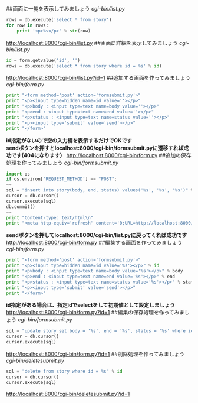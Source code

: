 ##画面に一覧を表示してみましょう
*cgi-bin/list.py*
```Python
rows = db.execute('select * from story')
for row in rows:
    print '<p>%s</p>' % str(row)
```
[http://localhost:8000/cgi-bin/list.py](http://localhost:8000/cgi-bin/list.py)
##画面に詳細を表示してみましょう
*cgi-bin/list.py*
```Python
id = form.getvalue('id', '')
rows = db.execute('select * from story where id = %s' % id)
```
[http://localhost:8000/cgi-bin/list.py?id=1](http://localhost:8000/cgi-bin/list.py?id=1)
##追加する画面を作ってみましょう
*cgi-bin/form.py*
```Python
print "<form method='post' action='formsubmit.py'>"
print "<p><input type=hidden name=id value=''></p>"
print "<p>body : <input type=text name=body value=''></p>"
print "<p>end : <input type=text name=end value=''></p>"
print "<p>status : <input type=text name=status value=''></p>"
print "<p><input type='submit' value='send'></p>"
print "</form>"
```
**id指定がないので空の入力欄を表示するだけでOKです**  
**sendボタンを押すとlocalhost:8000/cgi-bin/formsubmit.pyに遷移すれば成功です(404になります）**
[http://localhost:8000/cgi-bin/form.py](http://localhost:8000/cgi-bin/form.py)
##追加の保存処理を作ってみましょう
*cgi-bin/formsubmit.py*
```Python
import os
if os.environ['REQUEST_METHOD'] == "POST":
~~
sql = "insert into story(body, end, status) values('%s', '%s', '%s')" % (body, end, status)
cursor = db.cursor()
cursor.execute(sql)
db.commit()
~~
print "Content-type: text/html\n"
print "<meta http-equiv='refresh' content='0;URL=http://localhost:8000/cgi-bin/list.py'>"
```
**sendボタンを押してlocalhost:8000/cgi-bin/list.pyに戻ってくれば成功です**
[http://localhost:8000/cgi-bin/form.py](http://localhost:8000/cgi-bin/form.py)
##編集する画面を作ってみましょう
*cgi-bin/form.py*
```Python
print "<form method='post' action='formsubmit.py'>"
print "<p><input type=hidden name=id value='%s'></p>" % id
print "<p>body : <input type=text name=body value='%s'></p>" % body
print "<p>end : <input type=text name=end value='%s'></p>" % end
print "<p>status : <input type=text name=status value='%s'></p>" % status
print "<p><input type='submit' value='send'></p>"
print "</form>"
```
**id指定がある場合は、指定idでselectをして初期値として設定しましょう**  
[http://localhost:8000/cgi-bin/form.py?id=1](http://localhost:8000/cgi-bin/form.py?id=1)
##編集の保存処理を作ってみましょう
*cgi-bin/formsubmit.py*
```Python
sql = "update story set body = '%s', end = '%s', status = '%s' where id = %s" % (body, end, status, id)
cursor = db.cursor()
cursor.execute(sql)
```
[http://localhost:8000/cgi-bin/form.py?id=1](http://localhost:8000/cgi-bin/form.py?id=1)
##削除処理を作ってみましょう
*cgi-bin/deletesubmit.py*
```Python
sql = "delete from story where id = %s" % id
cursor = db.cursor()
cursor.execute(sql)
```
[http://localhost:8000/cgi-bin/deletesubmit.py?id=1](http://localhost:8000/cgi-bin/deletesubmit.py?id=1)
